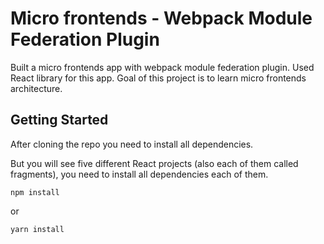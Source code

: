 # Micro frontends - Webpack Module Federation Plugin

Built a micro frontends app with webpack module federation plugin. Used React library for this app.
Goal of this project is to learn micro frontends architecture.


## Getting Started

After cloning the repo you need to install all dependencies.

But you will see five different React projects (also each of them called fragments), you need to install all dependencies each of them.

`npm install`

or

`yarn install`


